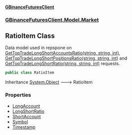 #### [GBinanceFuturesClient](./index.md 'index')
### [GBinanceFuturesClient.Model.Market](./GBinanceFuturesClient-Model-Market.md 'GBinanceFuturesClient.Model.Market')
## RatioItem Class
Data model used in repspone on [GetTopTradeLongShortAccountsRatio(string, string, int)](./GBinanceFuturesClient-Market-GetTopTradeLongShortAccountsRatio(string_string_int).md 'GBinanceFuturesClient.Market.GetTopTradeLongShortAccountsRatio(string, string, int)'),   
[GetTopTradeLongShortPositionsRatio(string, string, int)](./GBinanceFuturesClient-Market-GetTopTradeLongShortPositionsRatio(string_string_int).md 'GBinanceFuturesClient.Market.GetTopTradeLongShortPositionsRatio(string, string, int)') and   
[GetTopTradeLongShortRatio(string, string, int)](./GBinanceFuturesClient-Market-GetTopTradeLongShortRatio(string_string_int).md 'GBinanceFuturesClient.Market.GetTopTradeLongShortRatio(string, string, int)') requests.  
```csharp
public class RatioItem
```
Inheritance [System.Object](https://docs.microsoft.com/en-us/dotnet/api/System.Object 'System.Object') &#129106; RatioItem  
### Properties
- [LongAccount](./GBinanceFuturesClient-Model-Market-RatioItem-LongAccount.md 'GBinanceFuturesClient.Model.Market.RatioItem.LongAccount')
- [LongShortRatio](./GBinanceFuturesClient-Model-Market-RatioItem-LongShortRatio.md 'GBinanceFuturesClient.Model.Market.RatioItem.LongShortRatio')
- [ShortAccount](./GBinanceFuturesClient-Model-Market-RatioItem-ShortAccount.md 'GBinanceFuturesClient.Model.Market.RatioItem.ShortAccount')
- [Symbol](./GBinanceFuturesClient-Model-Market-RatioItem-Symbol.md 'GBinanceFuturesClient.Model.Market.RatioItem.Symbol')
- [Timestamp](./GBinanceFuturesClient-Model-Market-RatioItem-Timestamp.md 'GBinanceFuturesClient.Model.Market.RatioItem.Timestamp')
